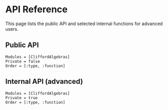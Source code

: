 # API Reference

This page lists the public API and selected internal functions for advanced users.

## Public API

```@autodocs
Modules = [CliffordAlgebras]
Private = false
Order = [:type, :function]
```

## Internal API (advanced)

```@autodocs
Modules = [CliffordAlgebras]
Private = true
Order = [:type, :function]
```
